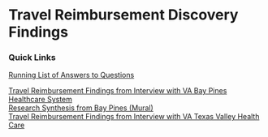 # Travel Reimbursement Discovery Findings 

### Quick Links 

[Running List of Answers to Questions](https://github.com/department-of-veterans-affairs/va.gov-team/blob/master/products/health-care/checkin/discovery/travel-reimbursement/answers-to-questions.md)

[Travel Reimbursement Findings from Interview with VA Bay Pines Healthcare System ](https://github.com/department-of-veterans-affairs/va.gov-team/blob/master/products/health-care/checkin/discovery/travel-reimbursement/bay-pines-interview-notes.md)<br>
[Research Synthesis from Bay Pines (Mural)](https://app.mural.co/t/vfscie8528/m/agilesixapplications0942/1656596645401/9bd88630ea05258119a5fa523233b1979a996531?sender=u83bc52d7fa73658f84f27755)<br>
[Travel Reimbursement Findings from Interview with VA Texas Valley Health Care](https://github.com/department-of-veterans-affairs/va.gov-team/blob/master/products/health-care/checkin/discovery/travel-reimbursement/tx-valley-interview-notes.md)

